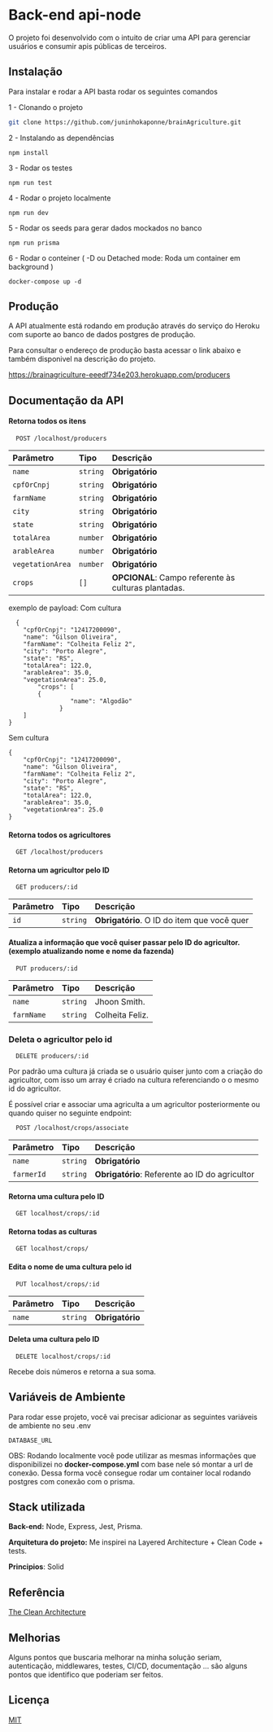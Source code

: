 # Back-end api-node

O projeto foi desenvolvido com o intuito de criar uma API para gerenciar usuários e consumir apis públicas de terceiros.

## Instalação

Para instalar e rodar a API basta rodar os seguintes comandos

1 - Clonando o projeto

```bash
git clone https://github.com/juninhokaponne/brainAgriculture.git
```

2 - Instalando as dependências

```
npm install
```

3 - Rodar os testes

```
npm run test
```

4 - Rodar o projeto localmente

```
npm run dev
```

5 - Rodar os seeds para gerar dados mockados no banco

```
npm run prisma
```

6 - Rodar o conteiner ( -D ou Detached mode: Roda um container em background )

```
docker-compose up -d
```

## Produção

A API atualmente está rodando em produção através do serviço do Heroku com suporte ao banco de dados postgres de produção.

Para consultar o endereço de produção basta acessar o link abaixo e também disponivel na descrição do projeto.

https://brainagriculture-eeedf734e203.herokuapp.com/producers

## Documentação da API

#### Retorna todos os itens

```http
  POST /localhost/producers
```

| Parâmetro        | Tipo     | Descrição                                            |
| :--------------- | :------- | :--------------------------------------------------- |
| `name`           | `string` | **Obrigatório**                                      |
| `cpfOrCnpj`      | `string` | **Obrigatório**                                      |
| `farmName`       | `string` | **Obrigatório**                                      |
| `city`           | `string` | **Obrigatório**                                      |
| `state`          | `string` | **Obrigatório**                                      |
| `totalArea`      | `number` | **Obrigatório**                                      |
| `arableArea`     | `number` | **Obrigatório**                                      |
| `vegetationArea` | `number` | **Obrigatório**                                      |
| `crops`          | `[]`     | **OPCIONAL**: Campo referente às culturas plantadas. |

exemplo de payload: Com cultura

```
  {
    "cpfOrCnpj": "12417200090",
    "name": "Gilson Oliveira",
    "farmName": "Colheita Feliz 2",
    "city": "Porto Alegre",
    "state": "RS",
    "totalArea": 122.0,
    "arableArea": 35.0,
    "vegetationArea": 25.0,
		"crops": [
        {
 				 "name": "Algodão"
			  }
    ]
}
```

Sem cultura

```
{
    "cpfOrCnpj": "12417200090",
    "name": "Gilson Oliveira",
    "farmName": "Colheita Feliz 2",
    "city": "Porto Alegre",
    "state": "RS",
    "totalArea": 122.0,
    "arableArea": 35.0,
    "vegetationArea": 25.0
}
```

#### Retorna todos os agricultores

```http
  GET /localhost/producers
```

#### Retorna um agricultor pelo ID

```
  GET producers/:id
```

| Parâmetro | Tipo     | Descrição                                   |
| :-------- | :------- | :------------------------------------------ |
| `id`      | `string` | **Obrigatório**. O ID do item que você quer |

#### Atualiza a informação que você quiser passar pelo ID do agricultor. (exemplo atualizando nome e nome da fazenda)

```
  PUT producers/:id
```

| Parâmetro  | Tipo     | Descrição       |
| :--------- | :------- | :-------------- |
| `name`     | `string` | Jhoon Smith.    |
| `farmName` | `string` | Colheita Feliz. |

### Deleta o agricultor pelo id

```
  DELETE producers/:id
```

Por padrão uma cultura já criada se o usuário quiser junto com a criação do agricultor, com isso um array é criado na cultura referenciando o o mesmo id do agricultor.

É possível criar e associar uma agriculta a um agricultor posteriormente ou quando quiser no seguinte endpoint:

```http
  POST /localhost/crops/associate
```

| Parâmetro  | Tipo     | Descrição                                      |
| :--------- | :------- | :--------------------------------------------- |
| `name`     | `string` | **Obrigatório**                                |
| `farmerId` | `string` | **Obrigatório**: Referente ao ID do agricultor |

#### Retorna uma cultura pelo ID

```
  GET localhost/crops/:id
```

#### Retorna todas as culturas

```
  GET localhost/crops/
```

#### Edita o nome de uma cultura pelo id

```
  PUT localhost/crops/:id
```

| Parâmetro | Tipo     | Descrição       |
| :-------- | :------- | :-------------- |
| `name`    | `string` | **Obrigatório** |

#### Deleta uma cultura pelo ID

```
  DELETE localhost/crops/:id
```

Recebe dois números e retorna a sua soma.

## Variáveis de Ambiente

Para rodar esse projeto, você vai precisar adicionar as seguintes variáveis de ambiente no seu .env

`DATABASE_URL`

OBS: Rodando localmente você pode utilizar as mesmas informações que disponibilizei no **docker-compose.yml** com base nele só montar a url de conexão.
Dessa forma você consegue rodar um container local rodando postgres com conexão com o prisma.

## Stack utilizada

**Back-end:** Node, Express, Jest, Prisma.

**Arquitetura do projeto:** Me inspirei na Layered Architecture + Clean Code + tests.

**Principios**: Solid

## Referência

[The Clean Architecture](https://blog.cleancoder.com/uncle-bob/2012/08/13/the-clean-architecture.html)

## Melhorias

Alguns pontos que buscaria melhorar na minha solução seriam, autenticação, middlewares, testes, CI/CD, documentação ... são alguns pontos que identifico que poderiam ser feitos.

## Licença

[MIT](https://choosealicense.com/licenses/mit/)
